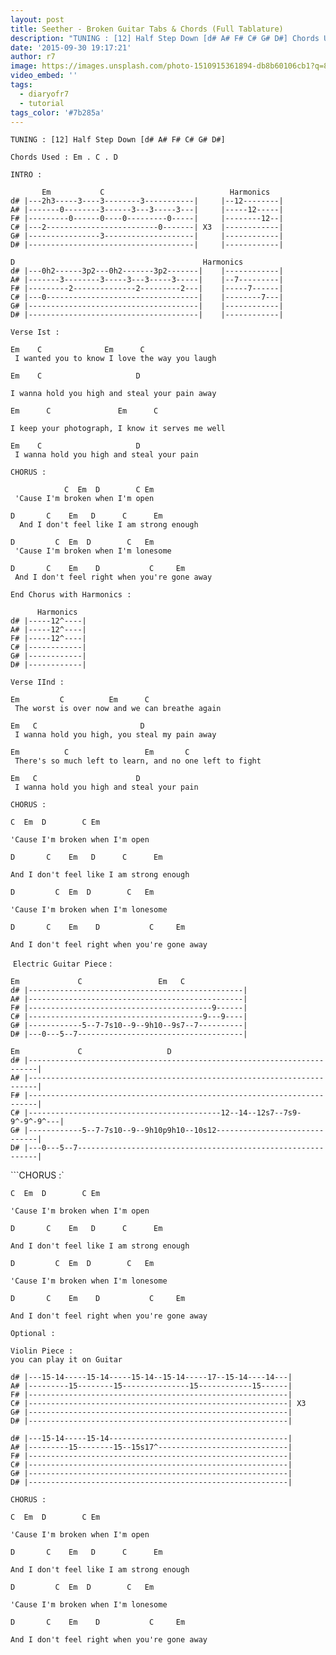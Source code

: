```yaml
---
layout: post
title: Seether - Broken Guitar Tabs & Chords (Full Tablature)
description: "TUNING : [12] Half Step Down [d# A# F# C# G# D#] Chords Used : Em . C . D INTRO :\_\_\_\_\_\_ Em\_\_\_\_\_\_\_\_\_\_ C\_\_\_\_\_\_\_\_\_\_\_\_\_\_\_\_\_\_\_\_\_\_\_\_\_\_\_ Harmonicsd# |---2h..."
date: '2015-09-30 19:17:21'
author: r7
image: https://images.unsplash.com/photo-1510915361894-db8b60106cb1?q=80&w=2940&auto=format&fit=crop&ixlib=rb-4.1.0&ixid=M3wxMjA3fDB8MHxwaG90by1wYWdlfHx8fGVufDB8fHx8fA%3D%3D
video_embed: ''
tags:
  - diaryofr7
  - tutorial
tags_color: '#7b285a'
---
```

```
TUNING : [12] Half Step Down [d# A# F# C# G# D#]
```

```
Chords Used : Em . C . D
```

```
INTRO :

       Em           C                            Harmonics
d# |---2h3-----3----3--------3-----------|     |--12--------|
A# |-------0--------3------3---3-----3---|     |-----12-----|
F# |---------0------0----0---------0-----|     |--------12--|
C# |---2-------------------------0-------| X3  |------------|
G# |----------------3--------------------|     |------------|
D# |-------------------------------------|     |------------|
```

```
D                                          Harmonics
d# |---0h2------3p2---0h2-------3p2-------|    |------------|
A# |-------3--------3-----3---3-----3-----|    |--7---------|
F# |---------2--------------2---------2---|    |-----7------|
C# |---0----------------------------------|    |--------7---|
G# |--------------------------------------|    |------------|
D# |--------------------------------------|    |------------|
```

```
Verse Ist :

Em    C              Em      C          
 I wanted you to know I love the way you laugh
```

```
Em    C                     D
```

```
I wanna hold you high and steal your pain away
```

```
Em      C               Em      C
```

```
I keep your photograph, I know it serves me well
```

```
Em    C                     D
 I wanna hold you high and steal your pain
```

```
CHORUS :

            C  Em  D        C Em
 'Cause I'm broken when I'm open
```

```
D       C    Em   D      C      Em
  And I don't feel like I am strong enough
```

```
D         C  Em  D        C   Em
 'Cause I'm broken when I'm lonesome
```

```
D       C    Em    D           C     Em
 And I don't feel right when you're gone away

End Chorus with Harmonics :

      Harmonics
d# |-----12^----|
A# |-----12^----|
F# |-----12^----|
C# |------------|
G# |------------|
D# |------------|
```

```
Verse IInd :

Em         C          Em      C 
 The worst is over now and we can breathe again
```

```
Em   C                       D
 I wanna hold you high, you steal my pain away
```

```
Em          C                 Em       C     
 There's so much left to learn, and no one left to fight
```

```
Em   C                      D
 I wanna hold you high and steal your pain
```

`CHORUS :`

```
C  Em  D        C Em
```

```
'Cause I'm broken when I'm open
```

```
D       C    Em   D      C      Em
```

```
And I don't feel like I am strong enough
```

```
D         C  Em  D        C   Em
```

```
'Cause I'm broken when I'm lonesome
```

```
D       C    Em    D           C     Em
```

```
And I don't feel right when you're gone away
```

 `Electric Guitar Piece` :

```
Em             C                 Em   C
d# |------------------------------------------------|
A# |------------------------------------------------|
F# |-----------------------------------------9------|
C# |---------------------------------------9---9----|
G# |------------5--7-7s10--9--9h10--9s7--7----------|
D# |---0---5--7-------------------------------------|
```

```
Em             C                   D
d# |------------------------------------------------------------------------|
A# |------------------------------------------------------------------------|
F# |------------------------------------------------------------------------|
C# |-------------------------------------------12--14--12s7--7s9-9^-9^-9^---|
G# |------------5--7-7s10--9--9h10p9h10--10s12------------------------------|
D# |---0---5--7-------------------------------------------------------------|
```

```CHORUS :`

```
C  Em  D        C Em
```

```
'Cause I'm broken when I'm open
```

```
D       C    Em   D      C      Em
```

```
And I don't feel like I am strong enough
```

```
D         C  Em  D        C   Em
```

```
'Cause I'm broken when I'm lonesome
```

```
D       C    Em    D           C     Em
```

```
And I don't feel right when you're gone away

Optional :

Violin Piece :
you can play it on Guitar

d# |---15-14-----15-14-----15-14--15-14-----17--15-14----14---|
A# |---------15--------15---------------15------------15------|
F# |----------------------------------------------------------|
C# |----------------------------------------------------------| X3
G# |----------------------------------------------------------|
D# |----------------------------------------------------------|

d# |---15-14-----15-14----------------------------------------|
A# |---------15--------15--15s17^-----------------------------|
F# |----------------------------------------------------------|
C# |----------------------------------------------------------|
G# |----------------------------------------------------------|
D# |----------------------------------------------------------|
```

`CHORUS :`

```
C  Em  D        C Em
```

```
'Cause I'm broken when I'm open
```

```
D       C    Em   D      C      Em
```

```
And I don't feel like I am strong enough
```

```
D         C  Em  D        C   Em
```

```
'Cause I'm broken when I'm lonesome
```

```
D       C    Em    D           C     Em
```

```
And I don't feel right when you're gone away
```
